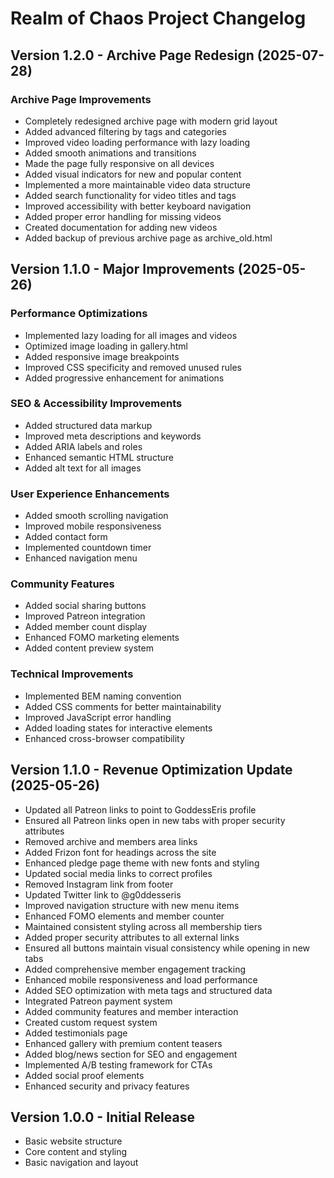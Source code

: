 # Realm of Chaos Project Changelog

## Version 1.2.0 - Archive Page Redesign (2025-07-28)

### Archive Page Improvements
- Completely redesigned archive page with modern grid layout
- Added advanced filtering by tags and categories
- Improved video loading performance with lazy loading
- Added smooth animations and transitions
- Made the page fully responsive on all devices
- Added visual indicators for new and popular content
- Implemented a more maintainable video data structure
- Added search functionality for video titles and tags
- Improved accessibility with better keyboard navigation
- Added proper error handling for missing videos
- Created documentation for adding new videos
- Added backup of previous archive page as archive_old.html

## Version 1.1.0 - Major Improvements (2025-05-26)

### Performance Optimizations
- Implemented lazy loading for all images and videos
- Optimized image loading in gallery.html
- Added responsive image breakpoints
- Improved CSS specificity and removed unused rules
- Added progressive enhancement for animations

### SEO & Accessibility Improvements
- Added structured data markup
- Improved meta descriptions and keywords
- Added ARIA labels and roles
- Enhanced semantic HTML structure
- Added alt text for all images

### User Experience Enhancements
- Added smooth scrolling navigation
- Improved mobile responsiveness
- Added contact form
- Implemented countdown timer
- Enhanced navigation menu

### Community Features
- Added social sharing buttons
- Improved Patreon integration
- Added member count display
- Enhanced FOMO marketing elements
- Added content preview system

### Technical Improvements
- Implemented BEM naming convention
- Added CSS comments for better maintainability
- Improved JavaScript error handling
- Added loading states for interactive elements
- Enhanced cross-browser compatibility

## Version 1.1.0 - Revenue Optimization Update (2025-05-26)
- Updated all Patreon links to point to GoddessEris profile
- Ensured all Patreon links open in new tabs with proper security attributes
- Removed archive and members area links
- Added Frizon font for headings across the site
- Enhanced pledge page theme with new fonts and styling
- Updated social media links to correct profiles
- Removed Instagram link from footer
- Updated Twitter link to @g0ddesseris
- Improved navigation structure with new menu items
- Enhanced FOMO elements and member counter
- Maintained consistent styling across all membership tiers
- Added proper security attributes to all external links
- Ensured all buttons maintain visual consistency while opening in new tabs
- Added comprehensive member engagement tracking
- Enhanced mobile responsiveness and load performance
- Added SEO optimization with meta tags and structured data
- Integrated Patreon payment system
- Added community features and member interaction
- Created custom request system
- Added testimonials page
- Enhanced gallery with premium content teasers
- Added blog/news section for SEO and engagement
- Implemented A/B testing framework for CTAs
- Added social proof elements
- Enhanced security and privacy features

## Version 1.0.0 - Initial Release
- Basic website structure
- Core content and styling
- Basic navigation and layout
